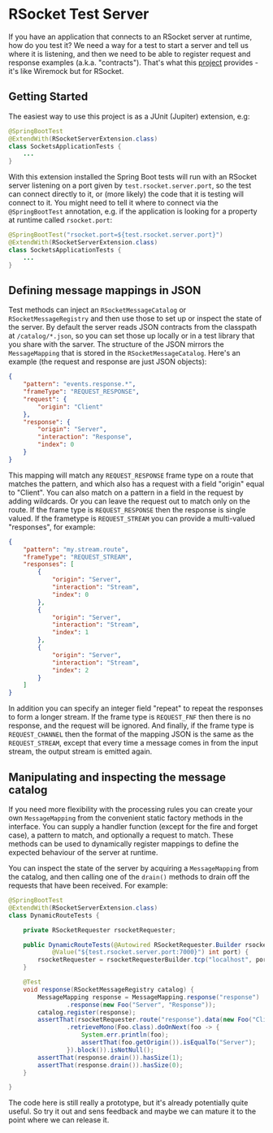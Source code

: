 # RSocket Test Server

If you have an application that connects to an RSocket server at runtime, how do you test it? We need a way for a test to start a server and tell us where it is listening, and then we need to be able to register request and response examples (a.k.a. "contracts"). That's what this [project](https://github.com/dsyer/rsocket-test-server) provides - it's like Wiremock but for RSocket.

## Getting Started

The easiest way to use this project is as a JUnit (Jupiter) extension, e.g:

```java
@SpringBootTest
@ExtendWith(RSocketServerExtension.class)
class SocketsApplicationTests {
	...
}
```

With this extension installed the Spring Boot tests will run with an RSocket server listening on a port given by `test.rsocket.server.port`, so the test can connect directly to it, or (more likely) the code that it is testing will connect to it. You might need to tell it where to connect via the `@SpringBootTest` annotation, e.g. if the application is looking for a property at runtime called `rsocket.port`:

```java
@SpringBootTest("rsocket.port=${test.rsocket.server.port}")
@ExtendWith(RSocketServerExtension.class)
class SocketsApplicationTests {
	...
}
```

## Defining message mappings in JSON

Test methods can inject an `RSocketMessageCatalog` or `RSocketMessageRegistry` and then use those to set up or inspect the state of the server. By default the server reads JSON contracts from the classpath at `/catalog/*.json`, so you can set those up locally or in a test library that you share with the sarver. The structure of the JSON mirrors the `MessageMapping` that is stored in the `RSocketMessageCatalog`. Here's an example (the request and response are just JSON objects):

```json
{
	"pattern": "events.response.*",
	"frameType": "REQUEST_RESPONSE",
	"request": {
		"origin": "Client"
	},
	"response": {
		"origin": "Server",
		"interaction": "Response",
		"index": 0
	}
}
```

This mapping will match any `REQUEST_RESPONSE` frame type on a route that matches the pattern, and which also has a request with a field "origin" equal to "Client". You can also match on a pattern in a field in the request by adding wildcards. Or you can leave the request out to match only on the route. If the frame type is `REQUEST_RESPONSE` then the response is single valued. If the frametype is `REQUEST_STREAM` you can provide a multi-valued "responses", for example:

```json
{
	"pattern": "my.stream.route",
	"frameType": "REQUEST_STREAM",
	"responses": [
		{
			"origin": "Server",
			"interaction": "Stream",
			"index": 0
		},
		{
			"origin": "Server",
			"interaction": "Stream",
			"index": 1
		},
		{
			"origin": "Server",
			"interaction": "Stream",
			"index": 2
		}
	]
}
```

In addition you can specify an integer field "repeat" to repeat the responses to form a longer stream. If the frame type is `REQUEST_FNF` then there is no response, and the request will be ignored. And finally, if the frame type is `REQUEST_CHANNEL` then the format of the mapping JSON is the same as the `REQUEST_STREAM`, except that every time a message comes in from the input stream, the output stream is emitted again.

## Manipulating and inspecting the message catalog

If you need more flexibility with the processing rules you can create your own `MessageMapping` from the convenient static factory methods in the interface. You can supply a handler function (except for the fire and forget case), a pattern to match, and optionally a request to match. These methods can be used to dynamically register mappings to define the expected behaviour of the server at runtime.

You can inspect the state of the server by acquiring a `MessageMapping` from the catalog, and then calling one of the `drain()` methods to drain off the requests that have been received. For example:

```java
@SpringBootTest
@ExtendWith(RSocketServerExtension.class)
class DynamicRouteTests {

	private RSocketRequester rsocketRequester;

	public DynamicRouteTests(@Autowired RSocketRequester.Builder rsocketRequesterBuilder,
			@Value("${test.rsocket.server.port:7000}") int port) {
		rsocketRequester = rsocketRequesterBuilder.tcp("localhost", port);
	}

	@Test
	void response(RSocketMessageRegistry catalog) {
		MessageMapping response = MessageMapping.response("response")
				.response(new Foo("Server", "Response"));
		catalog.register(response);
		assertThat(rsocketRequester.route("response").data(new Foo("Client", "Request"))
				.retrieveMono(Foo.class).doOnNext(foo -> {
					System.err.println(foo);
					assertThat(foo.getOrigin()).isEqualTo("Server");
				}).block()).isNotNull();
		assertThat(response.drain()).hasSize(1);
		assertThat(response.drain()).hasSize(0);
	}

}
```

The code here is still really a prototype, but it's already potentially quite useful. So try it out and sens feedback and maybe we can mature it to the point where we can release it.
